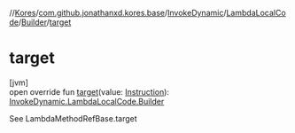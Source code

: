 //[Kores](../../../../../index.md)/[com.github.jonathanxd.kores.base](../../../index.md)/[InvokeDynamic](../../index.md)/[LambdaLocalCode](../index.md)/[Builder](index.md)/[target](target.md)

# target

[jvm]\
open override fun [target](target.md)(value: [Instruction](../../../../com.github.jonathanxd.kores/-instruction/index.md)): [InvokeDynamic.LambdaLocalCode.Builder](index.md)

See LambdaMethodRefBase.target
